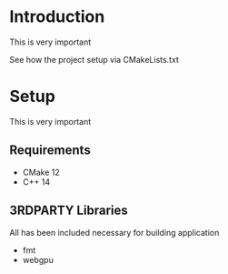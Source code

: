 # Introduction

This is very important

See how the project setup via CMakeLists.txt

# Setup

This is very important

## Requirements
- CMake 12
- C++ 14

## 3RDPARTY Libraries

All has been included necessary for building application

- fmt
- webgpu


